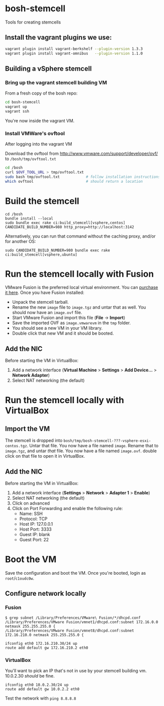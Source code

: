# bosh-stemcell

Tools for creating stemcells

## Install the vagrant plugins we use:

```bash
vagrant plugin install vagrant-berkshelf --plugin-version 1.3.3
vagrant plugin install vagrant-omnibus   --plugin-version 1.1.0
```

## Building a vSphere stemcell

### Bring up the vagrant stemcell building VM

From a fresh copy of the bosh repo:

```bash
cd bosh-stemcell
vagrant up
vagrant ssh
```

You're now inside the vagrant VM.

### Install VMWare's ovftool

After logging into the vagrant VM

Download the ovftool from http://www.vmware.com/support/developer/ovf/ to `/bosh/tmp/ovftool.txt`

```bash
cd /bosh
curl $OVF_TOOL_URL > tmp/ovftool.txt
sudo bash tmp/ovftool.txt            # follow installation instructions
which ovftool                        # should return a location
```

# Build the stemcell

```
cd /bosh
bundle install --local
sudo bundle exec rake ci:build_stemcell[vsphere,centos] CANDIDATE_BUILD_NUMBER=980 http_proxy=http://localhost:3142
```

Alternatively, you can run that command without the caching proxy, and/or for another OS:

```
sudo CANDIDATE_BUILD_NUMBER=980 bundle exec rake ci:build_stemcell[vsphere,ubuntu]
```

# Run the stemcell locally with Fusion

VMware Fusion is the preferred local virtual environment.  You can [purchase it here](http://www.vmware.com/products/fusion/).  Once you have Fusion installed:

* Unpack the stemcell tarball.
* Rename the new `image` file to `image.tgz` and untar that as well.  You should now have an `image.ovf` file.
* Start VMware Fusion and import this file (**File** -> **Import**)
* Save the imported OVF as `image.vmwarevm` in the `tmp` folder.
* You should see a new VM in your VM library.
* Double click that new VM and it should be booted.

## Add the NIC

Before starting the VM in VirtualBox:

1. Add a network interface (**Virtual Machine** > **Settings** > **Add Device...** > **Network Adapter**)
1. Select NAT networking (the default)

# Run the stemcell locally with VirtualBox

## Import the VM

The stemcell is dropped into `bosh/tmp/bosh-stemcell-???-vsphere-esxi-centos.tgz`.  Untar that file.  You now have a file named `image`.  Rename that to `image.tgz`, and untar *that* file.  You now have a file named `image.ovf`.  double click on that file to open it in VirtualBox.

## Add the NIC

Before starting the VM in VirtualBox:

1. Add a network interface (**Settings** > **Network** > **Adapter 1** > **Enable**)
1. Select NAT networking (the default)
1. Click on advanced
1. Click on Port Forwarding and enable the following rule:
    * Name: SSH
    * Protocol: TCP
    * Host IP: 127.0.0.1
    * Host Port: 3333
    * Guest IP: blank
    * Guest Port: 22

# Boot the VM

Save the configuration and boot the VM.  Once you're booted, login as `root`/`c1oudc0w`.

## Configure network locally

### Fusion

```
$ grep subnet /Library/Preferences/VMware\ Fusion/*/dhcpd.conf
/Library/Preferences/VMware Fusion/vmnet1/dhcpd.conf:subnet 172.16.0.0 netmask 255.255.255.0 {
/Library/Preferences/VMware Fusion/vmnet8/dhcpd.conf:subnet 172.16.210.0 netmask 255.255.255.0 {
```

```
ifconfig eth0 172.16.210.30/24 up
route add default gw 172.16.210.2 eth0
```

### VirtualBox 

You'll want to pick an IP that's not in use by your stemcell building vm. 10.0.2.30 *should* be fine.

```
ifconfig eth0 10.0.2.30/24 up
route add default gw 10.0.2.2 eth0
```

Test the network with `ping 8.8.8.8`

